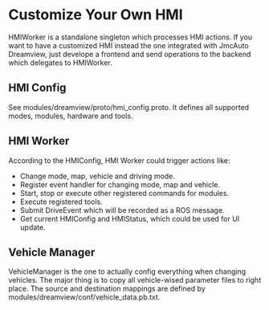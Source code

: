 # Customize Your Own HMI

HMIWorker is a standalone singleton which processes HMI actions. If you want to
have a customized HMI instead the one integrated with JmcAuto Dreamview, just
develope a frontend and send operations to the backend which delegates to
HMIWorker.

## HMI Config

See modules/dreamview/proto/hmi_config.proto. It defines all supported modes,
modules, hardware and tools.

## HMI Worker

According to the HMIConfig, HMI Worker could trigger actions like:
- Change mode, map, vehicle and driving mode.
- Register event handler for changing mode, map and vehicle.
- Start, stop or execute other registered commands for modules.
- Execute registered tools.
- Submit DriveEvent which will be recorded as a ROS message.
- Get current HMIConfig and HMIStatus, which could be used for UI update.

## Vehicle Manager

VehicleManager is the one to actually config everything when changing vehicles.
The major thing is to copy all vehicle-wised parameter files to right place. The
source and destination mappings are defined by
modules/dreamview/conf/vehicle_data.pb.txt.
